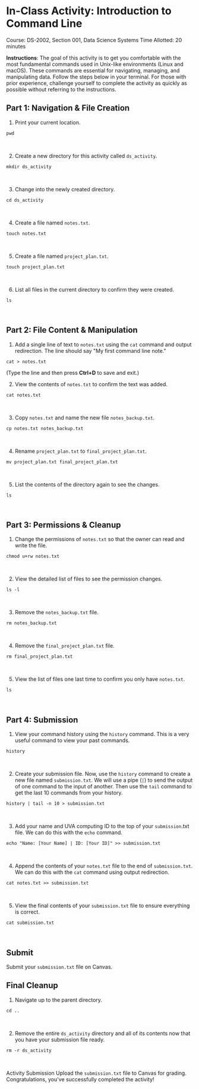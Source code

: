 # In-Class Activity: Introduction to Command Line
Course: DS-2002, Section 001, Data Science Systems
Time Allotted: 20 minutes

**Instructions**: The goal of this activity is to get you comfortable with the most fundamental commands used in Unix-like environments (Linux and macOS). These commands are essential for navigating, managing, and manipulating data. Follow the steps below in your terminal. For those with prior experience, challenge yourself to complete the activity as quickly as possible without referring to the instructions.

## Part 1: Navigation & File Creation
1. Print your current location.
```
pwd
```
<br>

2. Create a new directory for this activity called `ds_activity`.
```
mkdir ds_activity
```
<br>

3. Change into the newly created directory.
```
cd ds_activity
```
<br>

4. Create a file named `notes.txt`.
```
touch notes.txt
```
<br>

5. Create a file named `project_plan.txt`.
```
touch project_plan.txt
```
<br>

6. List all files in the current directory to confirm they were created.
```
ls
```
<br>

## Part 2: File Content & Manipulation
1. Add a single line of text to `notes.txt` using the `cat` command and output redirection. The line should say "My first command line note."
```
cat > notes.txt
```
(Type the line and then press **Ctrl+D** to save and exit.)
<br>

2. View the contents of `notes.txt` to confirm the text was added.
```
cat notes.txt
```
<br>

3. Copy `notes.txt` and name the new file `notes_backup.txt`.
```
cp notes.txt notes_backup.txt
```
<br>

4. Rename `project_plan.txt` to `final_project_plan.txt`.
```
mv project_plan.txt final_project_plan.txt
```
<br>

5. List the contents of the directory again to see the changes.
```
ls
```
<br>

## Part 3: Permissions & Cleanup
1. Change the permissions of `notes.txt` so that the owner can read and write the file.
```
chmod u+rw notes.txt
```
<br>

2. View the detailed list of files to see the permission changes.
```
ls -l
```
<br>

3. Remove the `notes_backup.txt` file.
```
rm notes_backup.txt
```
<br>

4. Remove the `final_project_plan.txt` file.
```
rm final_project_plan.txt
```
<br>

5. View the list of files one last time to confirm you only have `notes.txt`.
```
ls
```
<br>

## Part 4: Submission
1. View your command history using the `history` command. This is a very useful command to view your past commands.
```
history
```
<br>

2. Create your submission file. Now, use the `history` command to create a new file named `submission.txt`. We will use a pipe (`|`) to send the output of one command to the input of another. Then use the `tail` command to get the last 10 commands from your history.
```
history | tail -n 10 > submission.txt
```
<br>

3. Add your name and UVA computing ID to the top of your `submission`.txt file. We can do this with the `echo` command.
```
echo "Name: [Your Name] | ID: [Your ID]" >> submission.txt
```
<br>

4. Append the contents of your `notes.txt` file to the end of `submission.txt`. We can do this with the `cat` command using output redirection.
```
cat notes.txt >> submission.txt
```
<br>

5. View the final contents of your `submission.txt` file to ensure everything is correct.
```
cat submission.txt
```
<br>

## Submit
Submit your `submission.txt` file on Canvas.

## Final Cleanup
1. Navigate up to the parent directory.
```
cd ..
```
<br>

2. Remove the entire `ds_activity` directory and all of its contents now that you have your submission file ready.
```
rm -r ds_activity
```
<br>

Activity Submission
Upload the `submission.txt` file to Canvas for grading. Congratulations, you've successfully completed the activity!
